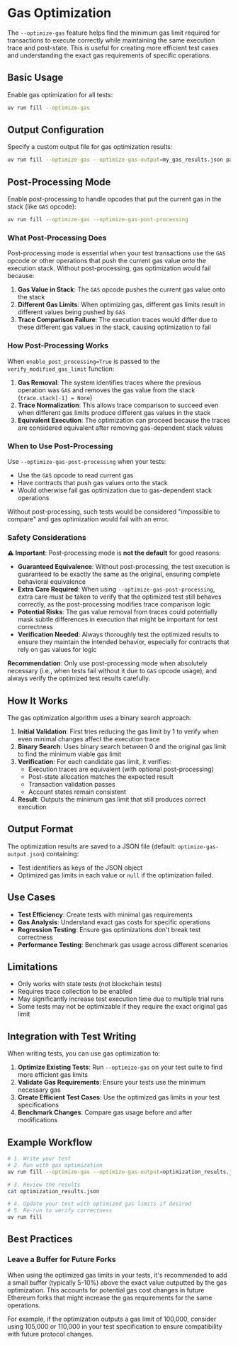 # Gas Optimization

The `--optimize-gas` feature helps find the minimum gas limit required for transactions to execute correctly while maintaining the same execution trace and post-state. This is useful for creating more efficient test cases and understanding the exact gas requirements of specific operations.

## Basic Usage

Enable gas optimization for all tests:

```bash
uv run fill --optimize-gas
```

## Output Configuration

Specify a custom output file for gas optimization results:

```bash
uv run fill --optimize-gas --optimize-gas-output=my_gas_results.json path/to/some/test/to/optimize
```

## Post-Processing Mode

Enable post-processing to handle opcodes that put the current gas in the stack (like `GAS` opcode):

```bash
uv run fill --optimize-gas --optimize-gas-post-processing
```

### What Post-Processing Does

Post-processing mode is essential when your test transactions use the `GAS` opcode or other operations that push the current gas value onto the execution stack. Without post-processing, gas optimization would fail because:

1. **Gas Value in Stack**: The `GAS` opcode pushes the current gas value onto the stack
2. **Different Gas Limits**: When optimizing gas, different gas limits result in different values being pushed by `GAS`
3. **Trace Comparison Failure**: The execution traces would differ due to these different gas values in the stack, causing optimization to fail

### How Post-Processing Works

When `enable_post_processing=True` is passed to the `verify_modified_gas_limit` function:

1. **Gas Removal**: The system identifies traces where the previous operation was `GAS` and removes the gas value from the stack (`trace.stack[-1] = None`)
2. **Trace Normalization**: This allows trace comparison to succeed even when different gas limits produce different gas values in the stack
3. **Equivalent Execution**: The optimization can proceed because the traces are considered equivalent after removing gas-dependent stack values

### When to Use Post-Processing

Use `--optimize-gas-post-processing` when your tests:
- Use the `GAS` opcode to read current gas
- Have contracts that push gas values onto the stack
- Would otherwise fail gas optimization due to gas-dependent stack operations

Without post-processing, such tests would be considered "impossible to compare" and gas optimization would fail with an error.

### Safety Considerations

**⚠️ Important**: Post-processing mode is **not the default** for good reasons:

- **Guaranteed Equivalence**: Without post-processing, the test execution is guaranteed to be exactly the same as the original, ensuring complete behavioral equivalence
- **Extra Care Required**: When using `--optimize-gas-post-processing`, extra care must be taken to verify that the optimized test still behaves correctly, as the post-processing modifies trace comparison logic
- **Potential Risks**: The gas value removal from traces could potentially mask subtle differences in execution that might be important for test correctness
- **Verification Needed**: Always thoroughly test the optimized results to ensure they maintain the intended behavior, especially for contracts that rely on gas values for logic

**Recommendation**: Only use post-processing mode when absolutely necessary (i.e., when tests fail without it due to `GAS` opcode usage), and always verify the optimized test results carefully.

## How It Works

The gas optimization algorithm uses a binary search approach:

1. **Initial Validation**: First tries reducing the gas limit by 1 to verify when even minimal changes affect the execution trace
2. **Binary Search**: Uses binary search between 0 and the original gas limit to find the minimum viable gas limit
3. **Verification**: For each candidate gas limit, it verifies:
   - Execution traces are equivalent (with optional post-processing)
   - Post-state allocation matches the expected result
   - Transaction validation passes
   - Account states remain consistent
4. **Result**: Outputs the minimum gas limit that still produces correct execution

## Output Format

The optimization results are saved to a JSON file (default: `optimize-gas-output.json`) containing:

- Test identifiers as keys of the JSON object
- Optimized gas limits in each value or `null` if the optimization failed.

## Use Cases

- **Test Efficiency**: Create tests with minimal gas requirements
- **Gas Analysis**: Understand exact gas costs for specific operations
- **Regression Testing**: Ensure gas optimizations don't break test correctness
- **Performance Testing**: Benchmark gas usage across different scenarios

## Limitations

- Only works with state tests (not blockchain tests)
- Requires trace collection to be enabled
- May significantly increase test execution time due to multiple trial runs
- Some tests may not be optimizable if they require the exact original gas limit

## Integration with Test Writing

When writing tests, you can use gas optimization to:

1. **Optimize Existing Tests**: Run `--optimize-gas` on your test suite to find more efficient gas limits
2. **Validate Gas Requirements**: Ensure your tests use the minimum necessary gas
3. **Create Efficient Test Cases**: Use the optimized gas limits in your test specifications
4. **Benchmark Changes**: Compare gas usage before and after modifications

## Example Workflow

```bash
# 1. Write your test
# 2. Run with gas optimization
uv run fill --optimize-gas --optimize-gas-output=optimization_results.json

# 3. Review the results
cat optimization_results.json

# 4. Update your test with optimized gas limits if desired
# 5. Re-run to verify correctness
uv run fill
```

## Best Practices

### Leave a Buffer for Future Forks

When using the optimized gas limits in your tests, it's recommended to add a small buffer (typically 5-10%) above the exact value outputted by the gas optimization. This accounts for potential gas cost changes in future Ethereum forks that might increase the gas requirements for the same operations.

For example, if the optimization outputs a gas limit of 100,000, consider using 105,000 or 110,000 in your test specification to ensure compatibility with future protocol changes.
